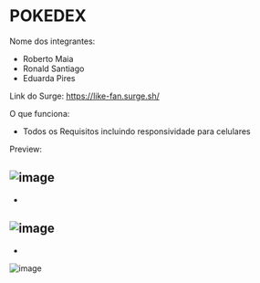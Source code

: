 # POKEDEX

Nome dos integrantes: 
- Roberto Maia
- Ronald Santiago
- Eduarda Pires

Link do Surge: https://like-fan.surge.sh/

O que funciona:

- Todos os Requisitos incluindo responsividade para celulares

Preview:

![image](https://user-images.githubusercontent.com/88292112/157986842-03d7e468-87ea-47b0-83b2-66f524a73606.png)
-
-
![image](https://user-images.githubusercontent.com/88292112/157986905-9306a0f5-e474-45d6-8fab-42d7119a0862.png)
-
-
![image](https://user-images.githubusercontent.com/88292112/157986952-555ee33e-72b1-4854-9159-05468376d123.png)
